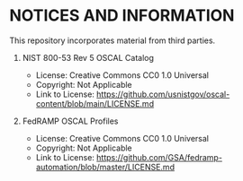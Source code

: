 # NOTICES AND INFORMATION

This repository incorporates material from third parties.

1. NIST 800-53 Rev 5 OSCAL Catalog
   - License: Creative Commons CC0 1.0 Universal
   - Copyright: Not Applicable
   - Link to License: https://github.com/usnistgov/oscal-content/blob/main/LICENSE.md

2. FedRAMP OSCAL Profiles
    - License: Creative Commons CC0 1.0 Universal
    - Copyright: Not Applicable
    - Link to License: https://github.com/GSA/fedramp-automation/blob/master/LICENSE.md